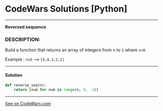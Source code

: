 # CodeWars Solutions [Python]
___
__Reversed sequence__
### DESCRIPTION:
Build a function that returns an array of integers from n to `1` where `n>0`.

Example : `n=5` --> `[5,4,3,2,1]`
___
#### Solution

```Python
def reverse_seq(n):
    return [num for num in range(n, 0, -1)]
```
___
[See on CodeWars.com](https://www.codewars.com/kata/5a00e05cc374cb34d100000d)
